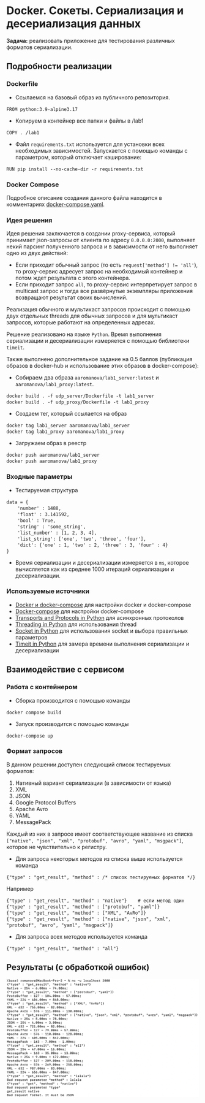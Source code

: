 # Docker. Сокеты. Сериализация и десериализация данных

**Задача:** реализовать приложение для тестирования различных форматов сериализации.

## Подробности реализации

### Dockerfile

- Ссылаемся на базовый образ из публичного репозитория.
```
FROM python:3.9-alpine3.17
```

- Копируем в контейнер все папки и файлы в /lab1
```
COPY . /lab1
```

- Файл `requirements.txt` используется для установки всех необходимых зависимостей. Запускается с помощью команды с параметром, который отключает кэширование:
```
RUN pip install --no-cache-dir -r requirements.txt
```

### Docker Compose

Подробное описание создания данного файла находится в комментариях [docker-compose.yaml](docker-compose.yaml).

### Идея решения
Идея решения заключается в создании proxy-сервиса, который принимает json-запросы от клиента по адресу `0.0.0.0:2000`, выполняет некий парсинг полученного запроса и в зависимости от него выполняет одно из двух действий:

- Если приходит обычный запрос (то есть `request['method'] != 'all'`), то proxy-сервис адресует запрос на необходимый контейнер и потом ждет результата с этого контейнера.
- Если приходит запрос `all`, то proxy-сервис интерпретирует запрос в multicast запрос и тогда все развёрнутые экземпляры приложения возвращают результат своих вычислений. 

Реализация обычного и мультикаст запросов происходит с помощью двух отдельных threads для обычных запросов и для мультикаст запросов, которые работают на определенных адресах. 

Решение реализовано на языке `Python`. Время выполнения сериализации и десериализации измеряется с помощью библиотеки `timeit`. 

Также выполнено дополнительное задание на 0.5 баллов (публикация образов в docker-hub и использование этих образов в docker-compose):
- Собираем два образа `aaromanova/lab1_server:latest` и `aaromanova/lab1_proxy:latest`.
```
docker build . -f udp_server/Dockerfile -t lab1_server
docker build . -f udp_proxy/Dockerfile -t lab1_proxy
```

- Создаем тег, который ссылается на образ
```
docker tag lab1_server aaromanova/lab1_server
docker tag lab1_proxy aaromanova/lab1_proxy
```

- Загружаем образ в реестр
```
docker push aaromanova/lab1_server
docker push aaromanova/lab1_proxy
```

### Входные параметры

- Тестируемая структура
```
data = {
    'number' : 1488,
    'float' : 3.141592,
    'bool' : True,
    'string' : 'some_string',
    'list_number' : [1, 2, 3, 4],
    'list_string': ['one', 'two', 'three', 'four'],
    'dict': {'one' : 1, 'two' : 2, 'three' : 3, 'four' : 4}
}
```

- Время сериализации и десериализации измеряется в `ms`, которое вычисляется как из среднее 1000 итераций сериализации и десериализации.

### Используемые источники

- [Docker и docker-compose](https://habr.com/ru/articles/694872/) для настройки docker и docker-compose
- [Docker-compose](https://ru.hexlet.io/courses/docker-basics/lessons/docker-compose/theory_unit) для настройки docker-compose
- [Transports and Protocols in Python](https://docs.python.org/3/library/asyncio-protocol.html) для асинхронных протоколов 
- [Threading in Python](https://docs.python.org/3/library/threading.html) для использования thread
- [Socket in Python](https://docs.python.org/3/library/socket.html) для использования socket и выбора правильных параметров
- [Timeit in Python](https://docs.python.org/3/library/timeit.html) для замера времени выполнения сериализации и десериализации

## Взаимодействие с сервисом

### Работа с контейнером

- Сборка производится с помощью команды
```
docker compose build
```

- Запуск производится с помощью команды
```
docker-compose up
```

### Формат запросов
В данном решении доступен следующий список тестируемых форматов:
1.   Нативный вариант сериализации (в зависимости от языка)
2.   XML
3.   JSON
4.   Google Protocol Buffers
5.   Apache Avro
6.   YAML
7.   MessagePack

Каждый из них в запросе имеет соответствующее название из списка `["native", "json", "xml", "protobuf", "avro", "yaml", "msgpack"]`, которое не чувствительно к регистру.

- Для запроса некоторых методов из списка выше используется команда
```
{"type" : "get_result", "method" : /* список тестируемых форматов */}
```
Например
```
{"type" : "get_result", "method" : "native"}    # если метод один
{"type" : "get_result", "method" : ["protobuf", "yaml"]}
{"type" : "get_result", "method" : ["XML", "AvRo"]}
{"type" : "get_result", "method" : ["native", "json", "xml", "protobuf", "avro", "yaml", "msgpack"]}
```

- Для запроса всех методов используется команда
```
{"type" : "get_result", "method" : "all"}
```

## Результаты (с обработкой ошибок)
![Image](/lab1/images/results.png)


